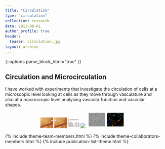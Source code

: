 ```yaml
---
title: "Circulation"
type: "circulation"
collection: research
date: 2013-09-01
author_profile: true
header:
  teaser: circulation.jpg
layout: archive
---
```

{::options parse_block_html="true" /}

<h2> Circulation and Microcirculation </h2>

I have worked with experiments that investigate the circulation of cells at a microscopic level looking at cells as they move through vasculature and also at a macroscopic level analysing vascular function and vascular shapes.



<div style="text-align: center">
<img src='../images/tracing2.png' style='width: 25%'>
<img src='../../images/r50_proj_seg_tra.jpg' style='width: 25%'>
<img src='images/Figure6CD31.jpg' style='width: 25%'>
</div>

{% include theme-team-members.html %}
{% include theme-collaborators-members.html %}
{% include publication-list-theme.html %}
